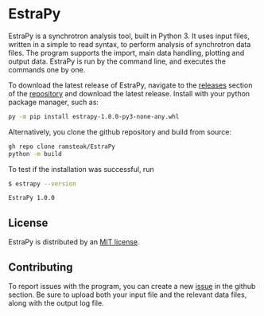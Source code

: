 # EstraPy

EstraPy is a synchrotron analysis tool, built in Python 3.
It uses input files, written in a simple to read syntax, to perform analysis of synchrotron data files. The program supports the import, main data handling, plotting and output data.
EstraPy is run by the command line, and executes the commands one by one.

To download the latest release of EstraPy, navigate to the [releases](https://github.com/ramsteak/EstraPy/releases) section of the [repository](https://github.com/ramsteak/EstraPy/) and download the latest release. Install with your python package manager, such as:

```sh
py -m pip install estrapy-1.0.0-py3-none-any.whl
```

Alternatively, you clone the github repository and build from source:

```sh
gh repo clone ramsteak/EstraPy
python -m build
```

To test if the installation was successful, run

```sh
$ estrapy --version

EstraPy 1.0.0
```

## License

EstraPy is distributed by an [MIT license](https://github.com/ramsteak/EstraPy/blob/main/LICENSE).

## Contributing

To report issues with the program, you can create a new [issue](https://github.com/ramsteak/EstraPy/issues) in the github section. Be sure to upload both your input file and the relevant data files, along with the output log file.
